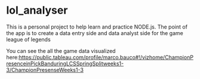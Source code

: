 # lol_analyser
This is a personal project to help learn and practice NODE.js.
The point of the app is to create a data entry side and data analyst side for the game league of legends

You can see the all the game data visualized here:https://public.tableau.com/profile/marco.bauco#!/vizhome/ChampionPresenceinPickBanduringLCSSpringSplitweeks1-3/ChampionPresenseWeeks1-3

